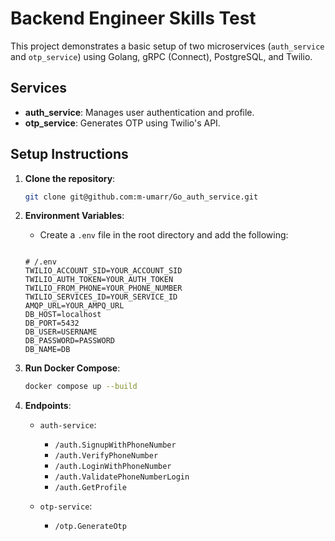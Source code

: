 # Backend Engineer Skills Test

This project demonstrates a basic setup of two microservices (`auth_service` and `otp_service`) using Golang, gRPC (Connect), PostgreSQL, and Twilio.

## Services

- **auth_service**: Manages user authentication and profile.
- **otp_service**: Generates OTP using Twilio's API.

## Setup Instructions

1. **Clone the repository**:
    ```sh
    git clone git@github.com:m-umarr/Go_auth_service.git
    ```

2. **Environment Variables**:
    - Create a `.env` file in the root directory and add the following:
    ```env

    # /.env
    TWILIO_ACCOUNT_SID=YOUR_ACCOUNT_SID
    TWILIO_AUTH_TOKEN=YOUR_AUTH_TOKEN
    TWILIO_FROM_PHONE=YOUR_PHONE_NUMBER
    TWILIO_SERVICES_ID=YOUR_SERVICE_ID
    AMQP_URL=YOUR_AMPQ_URL
    DB_HOST=localhost
    DB_PORT=5432
    DB_USER=USERNAME
    DB_PASSWORD=PASSWORD
    DB_NAME=DB
    ```

3. **Run Docker Compose**:
    ```sh
    docker compose up --build
    ```

4. **Endpoints**:

    - `auth-service`:
        - `/auth.SignupWithPhoneNumber`
        - `/auth.VerifyPhoneNumber`
        - `/auth.LoginWithPhoneNumber`
        - `/auth.ValidatePhoneNumberLogin`
        - `/auth.GetProfile`

    - `otp-service`:
        - `/otp.GenerateOtp`


